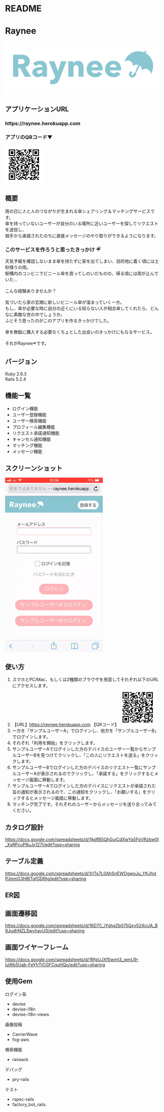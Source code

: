# README

# Raynee
![README用のRayneeロゴ](app/assets/images/rayneelogo4github.jpg "logo")

## アプリケーションURL
<h3>https://raynee.herokuapp.com</h3>

### アプリのQRコード▼
![README用のRayneeロゴ](app/assets/images/qr_raynee_heroku.png "qr_code")

## 概要
雨の日に人と人のつながりが生まれる傘シェアリング＆マッチングサービスです。<br>
傘を持っていないユーザーが自分のいる場所に近いユーザーを探してリクエストを送信し、<br>
相手から承諾されたのちに直接メッセージのやり取りができるようになります。<br>

### このサービスを作ろうと思ったきっかけ ☔︎
天気予報を確認しないまま傘を持たずに家を出てしまい、目的地に着く頃には土砂降りの雨。<br>
駅構内のコンビニでビニール傘を買ってしのいだものの、帰る頃には雨が止んでいた...<br>
<br>
こんな経験ありませんか？<br>
<br>
気づいたら家の玄関に新しいビニール傘が溜まっていく一方。<br>
もし、傘が必要な時に自分の近くにいる知らない人が相合傘してくれたら、どんなに素敵な世の中でしょうか。<br>
ふとそう思ったのがこのアプリを作るきっかけでした。<br>
<br>
傘を無駄に購入する必要なくちょとした出会いのきっかけにもなるサービス。<br>
<br>
それがRaynee☂️です。<br>

## バージョン
Ruby 2.6.3  
Rails 5.2.4

## 機能一覧
- ログイン機能
- ユーザー登録機能
- ユーザー検索機能
- プロフィール編集機能
- リクエスト承諾通知機能
- キャンセル通知機能
- マッチング機能
- メッセージ機能

## スクリーンショット
![README用のRayneeロゴ](app/assets/images/raynee_anime_large.gif "screenshot")

## 使い方
1. スマホとPC/Mac、もしくは2種類のブラウザを用意してそれぞれ以下のURLにアクセスします。
2. 【URL】https://raynee.herokuapp.com 【QRコード】![README用のRayneeロゴ](app/assets/images/qr_raynee_heroku.png "qr_code")
3. 一方を「サンプルユーザーA」でログインし、他方を「サンプルユーザーB」でログインします。
4. それぞれ「利用を開始」をクリックします。
5. サンプルユーザーAでログインした方のデバイスのユーザー一覧からサンプルユーザーBを見つけてクリックし、「この人にリクエストを送る」をクリックします。
6. サンプルユーザーBでログインした方のデバイスのリクエスト一覧にサンプルユーザーAが表示されるのでクリックし、「承諾する」をクリックするとメッセージ画面に移動します。
7. サンプルユーザーAでログインした方のデバイスにリクエストが承諾された旨の通知が表示されるので、この通知をクリックし、「お願いする」をクリックするとメッセージ画面に移動します。
8. マッチング完了です。それぞれのユーザーからメッセージを送り合ってみてください。

## カタログ設計
https://docs.google.com/spreadsheets/d/1jkdfB5QhGuiCdXwYa5FgVRzbw0I_XxRPcuP8uJx127I/edit?usp=sharing

## テーブル定義
https://docs.google.com/spreadsheets/d/1rITo7L0AhSnEWOgwoJu_YKJhjzPJmmG3H8ITqfGD6tg/edit?usp=sharing

##  ER図

## 画面遷移図
https://docs.google.com/spreadsheets/d/16D7C_iYghqZb075Qxy524ciJA_B9JudhNZLSwvhayU0/edit?usp=sharing

## 画面ワイヤーフレーム
https://docs.google.com/spreadsheets/d/1RfgUJXfSwmt3_wmU9-IuWb5Uab-FeYfrTjCGFCquHQo/edit?usp=sharing

## 使用Gem
ログイン系
* devise
* devise-i18n
* devise-i18n-views

画像投稿
* CarrierWave
* fog-aws

検索機能
* ransack

デバッグ
* pry-rails

テスト
* rspec-rails
* factory_bot_rails
